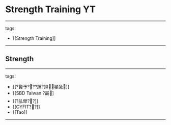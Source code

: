 ﻿---
layout: default
---

# Strength Training YT

---
tags:
  - [[Strength Training]]
  
---


## Strength
---
tags:
  - [[?賢予???踵?銝頨急]]
  - [[SBD Taiwan ?勗]
  - [[?乩犖??]]
  - [[CYFIT??]]
  - [[Tao]]
  
---


